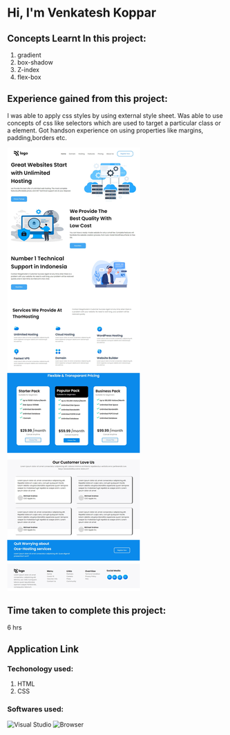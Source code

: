 # Hi, I'm Venkatesh Koppar

## Concepts Learnt In this project:

1. gradient
2. box-shadow
3. Z-index
4. flex-box


## Experience gained from this project:
I was able to apply css styles by using external style sheet. 
Was able to use concepts of css like selectors which are used to target a particular class or a element. Got handson experience on using properties like margins, padding,borders etc.   

![image](./Output.png)

## Time taken to complete this project:
6 hrs

## Application Link

### Techonology used:
1. HTML
2. CSS

### Softwares used:
![Visual Studio](https://img.shields.io/badge/Code--editor-Visual%20Studio-green)
![Browser](https://img.shields.io/badge/Browser-Google--Chrome-green)